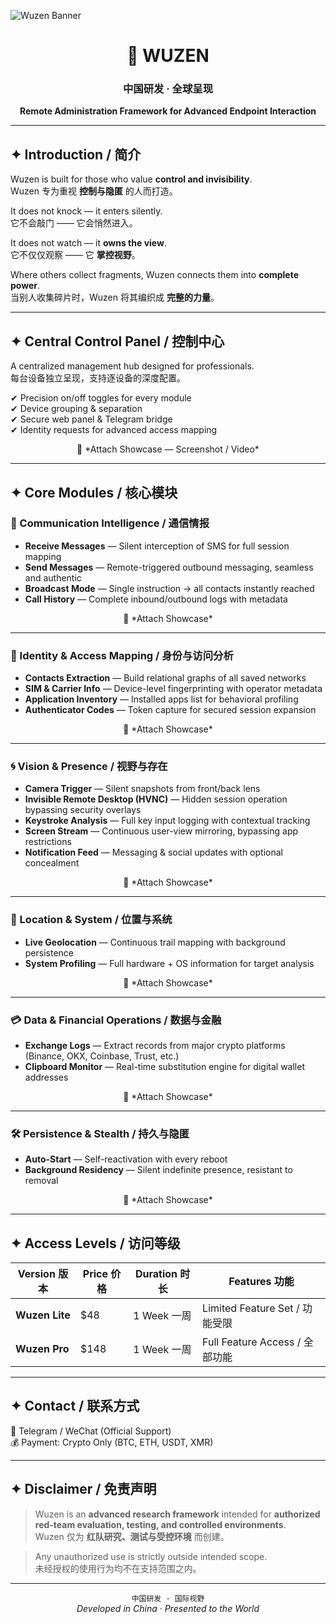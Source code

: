 ![Wuzen Banner](banner.png)

<div align="center">

# 🧠 WUZEN  
### 中国研发 · 全球呈现  
**Remote Administration Framework for Advanced Endpoint Interaction**  

</div>

---

## ✦ Introduction / 简介  

Wuzen is built for those who value **control and invisibility**.  
Wuzen 专为重视 **控制与隐匿** 的人而打造。  

It does not knock — it enters silently.  
它不会敲门 —— 它会悄然进入。  

It does not watch — it **owns the view**.  
它不仅仅观察 —— 它 **掌控视野**。  

Where others collect fragments, Wuzen connects them into **complete power**.  
当别人收集碎片时，Wuzen 将其编织成 **完整的力量**。  

---

## ✦ Central Control Panel / 控制中心  

A centralized management hub designed for professionals.  
每台设备独立呈现，支持逐设备的深度配置。  

✔ Precision on/off toggles for every module  
✔ Device grouping & separation  
✔ Secure web panel & Telegram bridge  
✔ Identity requests for advanced access mapping  

<p align="center">📎 *Attach Showcase — Screenshot / Video*</p>  

---

## ✦ Core Modules / 核心模块  

### 📡 Communication Intelligence / 通信情报  
- **Receive Messages** — Silent interception of SMS for full session mapping  
- **Send Messages** — Remote-triggered outbound messaging, seamless and authentic  
- **Broadcast Mode** — Single instruction → all contacts instantly reached  
- **Call History** — Complete inbound/outbound logs with metadata  

<p align="center">📎 *Attach Showcase*</p>  

---

### 🧩 Identity & Access Mapping / 身份与访问分析  
- **Contacts Extraction** — Build relational graphs of all saved networks  
- **SIM & Carrier Info** — Device-level fingerprinting with operator metadata  
- **Application Inventory** — Installed apps list for behavioral profiling  
- **Authenticator Codes** — Token capture for secured session expansion  

<p align="center">📎 *Attach Showcase*</p>  

---

### 🌀 Vision & Presence / 视野与存在  
- **Camera Trigger** — Silent snapshots from front/back lens  
- **Invisible Remote Desktop (HVNC)** — Hidden session operation bypassing security overlays  
- **Keystroke Analysis** — Full key input logging with contextual tracking  
- **Screen Stream** — Continuous user-view mirroring, bypassing app restrictions  
- **Notification Feed** — Messaging & social updates with optional concealment  

<p align="center">📎 *Attach Showcase*</p>  

---

### 📍 Location & System / 位置与系统  
- **Live Geolocation** — Continuous trail mapping with background persistence  
- **System Profiling** — Full hardware + OS information for target analysis  

<p align="center">📎 *Attach Showcase*</p>  

---

### 💳 Data & Financial Operations / 数据与金融  
- **Exchange Logs** — Extract records from major crypto platforms (Binance, OKX, Coinbase, Trust, etc.)  
- **Clipboard Monitor** — Real-time substitution engine for digital wallet addresses  

<p align="center">📎 *Attach Showcase*</p>  

---

### 🛠 Persistence & Stealth / 持久与隐匿  
- **Auto-Start** — Self-reactivation with every reboot  
- **Background Residency** — Silent indefinite presence, resistant to removal  

<p align="center">📎 *Attach Showcase*</p>  

---

## ✦ Access Levels / 访问等级  

| Version 版本   | Price 价格 | Duration 时长 | Features 功能 |
|----------------|-----------|---------------|---------------|
| **Wuzen Lite** | $48       | 1 Week 一周   | Limited Feature Set / 功能受限 |
| **Wuzen Pro**  | $148      | 1 Week 一周   | Full Feature Access / 全部功能 |

---

## ✦ Contact / 联系方式  

📩 Telegram / WeChat (Official Support)  
💰 Payment: Crypto Only (BTC, ETH, USDT, XMR)  

---

## ✦ Disclaimer / 免责声明  

> Wuzen is an **advanced research framework** intended for **authorized red-team evaluation, testing, and controlled environments**.  
> Wuzen 仅为 **红队研究、测试与受控环境** 而创建。  

> Any unauthorized use is strictly outside intended scope.  
> 未经授权的使用行为均不在支持范围之内。  

---

<div align="center">

`中国研发 · 国际视野`  
*Developed in China · Presented to the World*  

</div>
